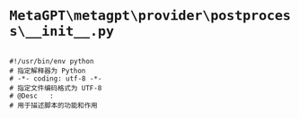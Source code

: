 # `MetaGPT\metagpt\provider\postprocess\__init__.py`

```

#!/usr/bin/env python
# 指定解释器为 Python
# -*- coding: utf-8 -*-
# 指定文件编码格式为 UTF-8
# @Desc   :
# 用于描述脚本的功能和作用

```